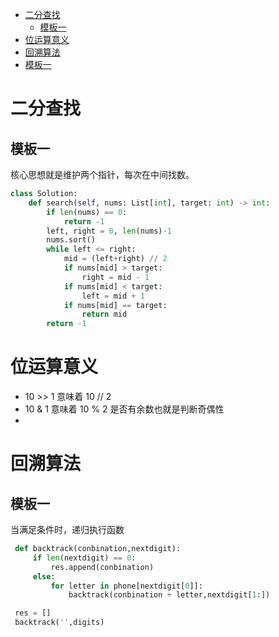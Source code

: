 * [二分查找](#1)
  * [模板一](#1.1)
* [位运算意义](#2)
* [回溯算法](#3)
 * [模板一](#3.1)
# <span id='1'>二分查找</span>
## <span id='1.1'>模板一</span>
核心思想就是维护两个指针，每次在中间找数。
```python
class Solution:
    def search(self, nums: List[int], target: int) -> int:
        if len(nums) == 0:
            return -1
        left, right = 0, len(nums)-1
        nums.sort()
        while left <= right:
            mid = (left+right) // 2
            if nums[mid] > target:
                right = mid - 1
            if nums[mid] < target:
                left = mid + 1
            if nums[mid] == target:
                return mid
        return -1
```

# <span id='2'>位运算意义</span>

* 10 >> 1 意味着 10 // 2
* 10 & 1 意味着 10 % 2 是否有余数也就是判断奇偶性
* 
# <span id='3'>回溯算法</span>
## <span id='3.1'>模板一</span>
当满足条件时，递归执行函数
```python
 def backtrack(conbination,nextdigit):
     if len(nextdigit) == 0:
         res.append(conbination)
     else:
         for letter in phone[nextdigit[0]]:
             backtrack(conbination + letter,nextdigit[1:])

 res = []
 backtrack('',digits)
```
